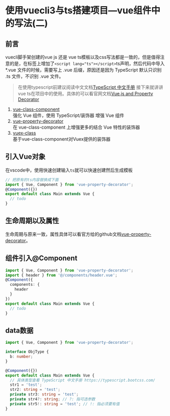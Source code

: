 # 使用vuecli3与ts搭建项目—vue组件中的写法(二)

## 前言
vuecli脚手架创建的vue js 还是 vue ts模板以及css写法都是一致的，但是值得注意的是，在标签上增加了`<script lang="ts"></script>`ts声明，然后代码中导入 *.vue 文件的时候，需要写上 .vue 后缀，原因还是因为 TypeScript 默认只识别 .ts 文件，不识别 .vue 文件。  
> 在使用typescript前建议阅读中文文档[TypeScript 中文手册](https://typescript.bootcss.com/)
接下来就讲讲vue ts在项目中的使用。具体的可以看官网文档[Vue.js and Property Decorator](https://github.com/kaorun343/vue-property-decorator)
1. [vue-class-component](https://github.com/vuejs/vue-class-component)  
强化 Vue 组件，使用 TypeScript/装饰器 增强 Vue 组件
2. [vue-property-decorator](https://github.com/kaorun343/vue-property-decorator)  
在 vue-class-component 上增强更多的结合 Vue 特性的装饰器
3. [vuex-class](https://github.com/vuejs/vue-class-component)  
基于vue-class-component对Vuex提供的装饰器

## 引入Vue对象
在vscode中，使用快速创建输入`ts`就可以快速创建然后生成模板
``` ts
// 把原有的ts内容替换成下面
import { Vue, Component } from 'vue-property-decorator';
@Component({})
export default class Main extends Vue {
  // todo 
}
```
## 生命周期以及属性
生命周期与原来一致，属性具体可以看官方给的github文档[vue-property-decorator](https://github.com/kaorun343/vue-property-decorator)。

## 组件引入@Component
``` ts
import { Vue, Component } from 'vue-property-decorator';
import { header } from '@/components/header.vue';
@Component({
  components: {
    header
  }
})
export default class Main extends Vue {
  // todo 
}
```

## data数据
``` ts
import { Vue, Component } from 'vue-property-decorator';

interface ObjType {
  b: number;
}

@Component({})
export default class Main extends Vue {
  // 具体类型查看 TypeScript 中文手册 https://typescript.bootcss.com/
  str1 = 'test';
  str2: string = 'test';
  private str3: string = 'test';
  private str4?: string; // ?: 指可选参数
  private str5!: string = 'test'; // !: 指必须要有值
}
```